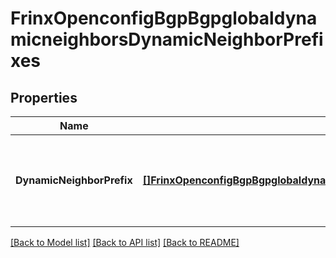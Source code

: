 # FrinxOpenconfigBgpBgpglobaldynamicneighborsDynamicNeighborPrefixes

## Properties
Name | Type | Description | Notes
------------ | ------------- | ------------- | -------------
**DynamicNeighborPrefix** | [**[]FrinxOpenconfigBgpBgpglobaldynamicneighborsDynamicneighborprefixesDynamicNeighborPrefix**](frinx.openconfig.bgp.bgpglobaldynamicneighbors.dynamicneighborprefixes.DynamicNeighborPrefix.md) | Optional[An individual prefix from which dynamic neighbor connections are allowed.] REF:Optional.empty | [optional] [default to null]

[[Back to Model list]](../README.md#documentation-for-models) [[Back to API list]](../README.md#documentation-for-api-endpoints) [[Back to README]](../README.md)


